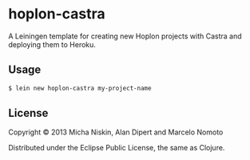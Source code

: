 # hoplon-castra

A Leiningen template for creating new Hoplon projects with Castra and deploying them to Heroku.

## Usage

```bash
$ lein new hoplon-castra my-project-name
```

## License

Copyright © 2013 Micha Niskin, Alan Dipert and Marcelo Nomoto

Distributed under the Eclipse Public License, the same as Clojure.
